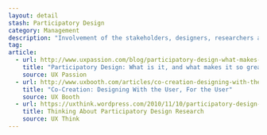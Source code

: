 ```yaml
---
layout: detail
stash: Participatory Design
category: Management
description: "Involvement of the stakeholders, designers, researchers and end-users in the design process in order to help ensure that the end product meets the needs of its intended user base."
tag:
article:
  - url: http://www.uxpassion.com/blog/participatory-design-what-makes-it-great/
    title: "Participatory Design: What is it, and what makes it so great?"
    source: UX Passion
  - url: http://www.uxbooth.com/articles/co-creation-designing-with-the-user-for-the-user/
    title: "Co-Creation: Designing With the User, For the User"
    source: UX Booth
  - url: https://uxthink.wordpress.com/2010/11/10/participatory-design-research-part-1/
    title: Thinking About Participatory Design Research
    source: UX Think
---
```

